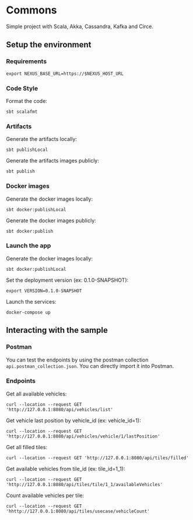 # Commons

Simple project with Scala, Akka, Cassandra, Kafka and Circe.

## Setup the environment

### Requirements

    export NEXUS_BASE_URL=https://$NEXUS_HOST_URL

### Code Style

Format the code:

    sbt scalafmt

### Artifacts

Generate the artifacts locally:

    sbt publishLocal

Generate the artifacts images publicly:

    sbt publish

### Docker images

Generate the docker images locally:

    sbt docker:publishLocal

Generate the docker images publicly:

    sbt docker:publish

### Launch the app

Generate the docker images locally:

    sbt docker:publishLocal

Set the deployment version (ex: 0.1.0-SNAPSHOT):

    export VERSION=0.1.0-SNAPSHOT

Launch the services:

    docker-compose up

## Interacting with the sample

### Postman

You can test the endpoints by using the postman collection `api.postman_collection.json`. You can directly import it into Postman.

### Endpoints

Get all available vehicles:

    curl --location --request GET 'http://127.0.0.1:8080/api/vehicles/list'

Get vehicle last position by vehicle_id (ex: vehicle_id=1):

    curl --location --request GET 'http://127.0.0.1:8080/api/vehicles/vehicle/1/lastPosition'

Get all filled tiles:

    curl --location --request GET 'http://127.0.0.1:8080/api/tiles/filled'

Get available vehicles from tile_id (ex: tile_id=1_1):

    curl --location --request GET 'http://127.0.0.1:8080/api/tiles/tile/1_1/availableVehicles'

Count available vehicles per tile:

    curl --location --request GET 'hhttp://127.0.0.1:8080/api/tiles/usecase/vehicleCount'

